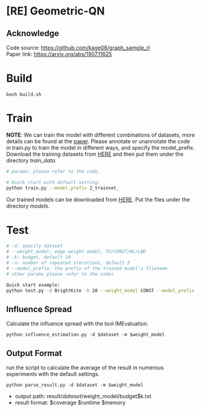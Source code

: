 # [RE] Geometric-QN
## Acknowledge
Code source: https://github.com/kage08/graph_sample_rl  
Paper link: https://arxiv.org/abs/1907.11625

# Build
```shell
bash build.sh
```

# Train
**NOTE**: We can train the model with different combinations of datasets, more details can be found at the [paper](https://arxiv.org/abs/1907.11625). Please annotate or unannotate the code in train.py to train the model in different ways, and specify the model_prefix.
Download the training datasets from [HERE](https://drive.google.com/drive/folders/1zug-letiQonVDsovvFIuWH3oXkmkaFlM?usp=sharing) and then put them under the directory *train_data*. 

```sh
# params: please refer to the code.

# Quick start with default setting:
python train.py --model_prefix 2_trainset_
```

Our trained models can be downloaded from [HERE](https://drive.google.com/drive/folders/1jjGMXP6PcMu68cP_N9yQo-zRtWLy-ArE?usp=sharing). Put the files under the directory *models*.

# Test
```sh
# -d: specify dataset
# --weight_model: edge weight model, TV/CONST/WC/LND
# -k: budget, default 20
# -n: number of repeated iterations, default 3
# --model_prefix: the prefix of the trained model's filename
# other params please refer to the codes

Quick start example:
python test.py -d BrightKite -k 20 --weight_model CONST --model_prefix 1_trainset_
```

## Influence Spread
Calculate the influence spread with the tool IMEvaluation.
```shell
python influence_estimation.py -d $dataset -m $weight_model 
```

## Output Format
run the script to calculate the average of the result in numerous experiments with the default settings. 
```shell
python parse_result.py -d $dataset -m $weight_model
```
* output path: result/$dataset/$weight_model/budget$k.txt
* result format: $coverage $runtime $memory
